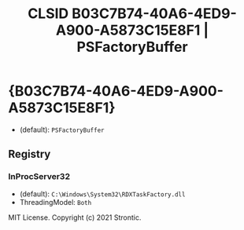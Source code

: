 ﻿---
title: "CLSID B03C7B74-40A6-4ED9-A900-A5873C15E8F1 | PSFactoryBuffer"
excerpt: What is COM-Object CLSID B03C7B74-40A6-4ED9-A900-A5873C15E8F1?
---

# {B03C7B74-40A6-4ED9-A900-A5873C15E8F1}

* (default): `PSFactoryBuffer`

## Registry


### InProcServer32

* (default): `C:\Windows\System32\RDXTaskFactory.dll`
* ThreadingModel: `Both`

MIT License. Copyright (c) 2021 Strontic.


